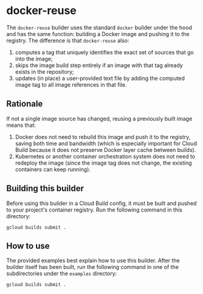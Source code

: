# docker-reuse

The `docker-reuse` builder uses the standard `docker` builder under the hood
and has the same function: building a Docker image and pushing it to the
registry.  The difference is that `docker-reuse` also:

1.  computes a tag that uniquely identifies the exact set of sources that go
    into the image;
2.  skips the image build step entirely if an image with that tag already
    exists in the repository;
3.  updates (in place) a user-provided text file by adding the computed image
    tag to all image references in that file.

## Rationale

If not a single image source has changed, reusing a previously built image
means that:

1.  Docker does not need to rebuild this image and push it to the registry,
    saving both time and bandwidth (which is especially important for Cloud
    Build because it does not preserve Docker layer cache between builds).
2.  Kubernetes or another container orchestration system does not need to
    redeploy the image (since the image tag does not change, the existing
    containers can keep running).

## Building this builder

Before using this builder in a Cloud Build config, it must be built and pushed
to your project's container registry. Run the following command in this
directory:

    gcloud builds submit .

## How to use

The provided examples best explain how to use this builder. After the builder
itself has been built, run the following command in one of the subdirectories
under the `examples` directory:

    gcloud builds submit .
